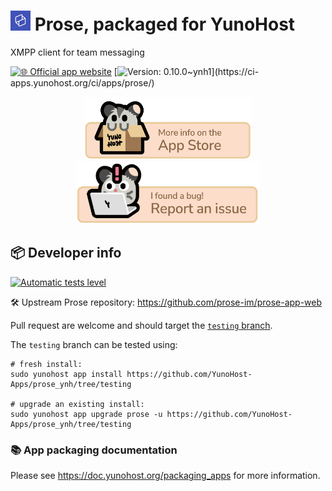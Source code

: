 <!--
N.B.: This README was automatically generated by <https://github.com/YunoHost/apps_tools/blob/main/readme_generator>
It shall NOT be edited by hand.
-->

<h1>
  <img src="https://raw.githubusercontent.com/YunoHost/apps/main/logos/prose.png" width="32px" alt="Logo of Prose">
  Prose, packaged for YunoHost
</h1>

XMPP client for team messaging

[![🌐 Official app website](https://img.shields.io/badge/Official_app_website-darkgreen?style=for-the-badge)](https://prose.org/)
[![Version: 0.10.0~ynh1](https://img.shields.io/badge/Version-0.10.0~ynh1-rgba(0,150,0,1)?style=for-the-badge)](https://ci-apps.yunohost.org/ci/apps/prose/)

<div align="center">
<a href="https://apps.yunohost.org/app/prose"><img height="100px" src="https://github.com/YunoHost/yunohost-artwork/raw/refs/heads/main/badges/neopossum-badges/badge_more_info_on_the_appstore.svg"/></a>
<a href="https://github.com/YunoHost-Apps/prose_ynh/issues"><img height="100px" src="https://github.com/YunoHost/yunohost-artwork/raw/refs/heads/main/badges/neopossum-badges/badge_report_an_issue.svg"/></a>
</div>

## 📦 Developer info

[![Automatic tests level](https://apps.yunohost.org/badge/cilevel/prose)](https://ci-apps.yunohost.org/ci/apps/prose/)

🛠️ Upstream Prose repository: <https://github.com/prose-im/prose-app-web>

Pull request are welcome and should target the [`testing` branch](https://github.com/YunoHost-Apps/prose_ynh/tree/testing).

The `testing` branch can be tested using:
```
# fresh install:
sudo yunohost app install https://github.com/YunoHost-Apps/prose_ynh/tree/testing

# upgrade an existing install:
sudo yunohost app upgrade prose -u https://github.com/YunoHost-Apps/prose_ynh/tree/testing
```

### 📚 App packaging documentation

Please see <https://doc.yunohost.org/packaging_apps> for more information.